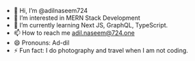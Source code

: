 - 👋 Hi, I’m @adilnaseem724
- 👀 I’m interested in MERN Stack Development
- 🌱 I’m currently learning Next JS, GraphQL, TypeScript.
- 📫 How to reach me adil.naseem@724.one
- 😄 Pronouns: Ad-dil
- ⚡ Fun fact: I do photography and travel when I am not coding.

<!---
adilnaseem724/adilnaseem724 is a ✨ special ✨ repository because its `README.md` (this file) appears on your GitHub profile.
You can click the Preview link to take a look at your changes.
--->
